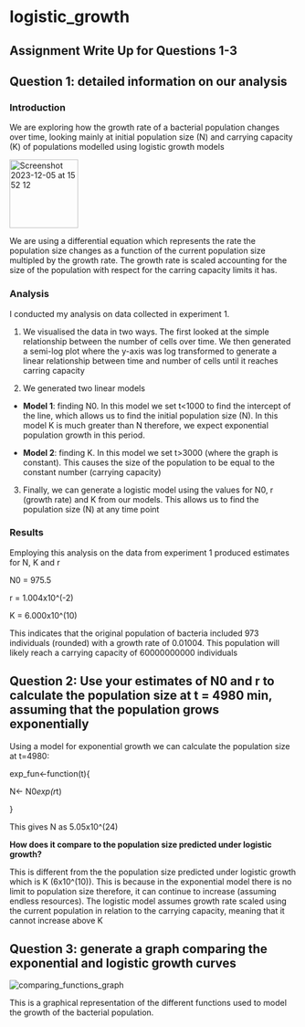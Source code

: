 # logistic_growth
## Assignment Write Up for Questions 1-3

## Question 1: detailed information on our analysis 

### Introduction

We are exploring how the growth rate of a bacterial population changes over time, looking mainly at initial population size (N) and carrying capacity (K) of populations modelled using logistic growth models

<img width="120" alt="Screenshot 2023-12-05 at 15 52 12" src="https://github.com/skystewartroberts/logistic_growth/assets/150151519/bc6ce6b0-5340-44e0-a363-d865babdf584">


We are using a differential equation which represents the rate the population size changes as a function of the current population size multipled by the growth rate. The growth rate is scaled accounting for the size of the population with respect for the carring capacity limits it has.

### Analysis

I conducted my analysis on data collected in experiment 1.

1. We visualised the data in two ways. The first looked at the simple relationship between the number of cells over time. We then generated a semi-log plot where the y-axis was log transformed to generate a linear relationship between time and number of cells until it reaches carring capacity

2. We generated two linear models

- **Model 1**: finding N0. In this model we set t<1000 to find the intercept of the line, which allows us to find the initial population size (N). In this model K is much greater than N therefore, we expect exponential population growth in this period. 

- **Model 2**: finding K. In this model we set t>3000 (where the graph is constant). This causes the size of the population to be equal to the constant number (carrying capacity)

3. Finally, we can generate a logistic model using the values for N0, r (growth rate) and K from our models. This allows us to find the population size (N) at any time point



### Results

Employing this analysis on the data from experiment 1 produced estimates for N, K and r

N0 = 975.5

r = 1.004x10^(-2)

K = 6.000x10^(10)

This indicates that the original population of bacteria included 973 individuals (rounded) with a growth rate of 0.01004. This population will likely reach a carrying capacity of 60000000000 individuals 


## Question 2: Use your estimates of N0 and r to calculate the population size at t = 4980 min, assuming that the population grows exponentially

Using a model for exponential growth we can calculate the population size at t=4980:

exp_fun<-function(t){

  N<- N0*exp(r*t)
  
}

This gives N as 5.05x10^(24)

**How does it compare to the population size predicted under logistic growth?**

This is different from the the population size predicted under logistic growth which is K (6x10^(10)). This is because in the exponential model there is no limit to population size therefore, it can continue to increase (assuming endless resources). The logistic model assumes growth rate scaled using the current population in relation to the carrying capacity, meaning that it cannot increase above K 

## Question 3: generate a graph comparing the exponential and logistic growth curves


![comparing_functions_graph ](https://github.com/ReproducibleScienceAssessment/logistic_growth/assets/150151519/0bdf2571-b163-4a6a-9bf2-53ca8c274620)

This is a graphical representation of the different functions used to model the growth of the bacterial population.







